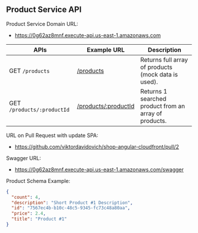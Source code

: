 ## Product Service API

Product Service Domain URL:
- https://0g62az8mnf.execute-api.us-east-1.amazonaws.com


| APIs                       | Example URL                                                                                                                                                             | Description                                           |
|----------------------------|-------------------------------------------------------------------------------------------------------------------------------------------------------------------------|-------------------------------------------------------|
| GET `/products`            | [/products](https://0g62az8mnf.execute-api.us-east-1.amazonaws.com/products)                                                                                            | Returns full array of products (mock data is used).   |
| GET `/products/:productId` | [/products/:productId](https://0g62az8mnf.execute-api.us-east-1.amazonaws.com/products/7567ec4b-b10c-48c5-9345-fc73c48a80a0)   | Returns 1 searched product from an array of products. |


URL on Pull Request with update SPA:
- https://github.com/viktordavidovich/shop-angular-cloudfront/pull/2

Swagger URL:
- https://0g62az8mnf.execute-api.us-east-1.amazonaws.com/swagger

Product Schema Example:
```json
{
  "count": 4,
  "description": "Short Product #1 Description",
  "id": "7567ec4b-b10c-48c5-9345-fc73c48a80aa",
  "price": 2.4,
  "title": "Product #1"
}
```